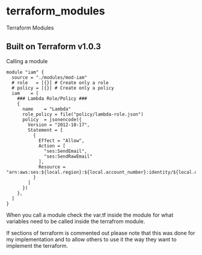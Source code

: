 # terraform_modules
Terraform Modules 

<h2>Built on Terraform v1.0.3 </h2>

<p>Calling a module

    module "iam" {
      source = "./modules/mod-iam"
      # role   = [{}] # Create only a role
      # policy = [{}] # Create only a policy
      iam    = [
        ### Lambda Role/Policy ###
        {
          name    = "Lambda"
          role_policy = file("policy/lambda-role.json")
          policy  = jsonencode({
            Version = "2012-10-17",
            Statement = [
              {
                Effect = "Allow",
                Action = [
                  "ses:SendEmail",
                  "ses:SendRawEmail"
                ],
                Resource = "arn:aws:ses:${local.region}:${local.account_number}:identity/${local.domainName}"
              }
            ]
          })
        },
      ]
    }

When you call a module check the var.tf inside the module for what variables need to be called inside the terrafrom module.

If sections of terraform is commented out please note that this was done for my implementation and to allow others to use it the way they want to implement the terraform.</p>